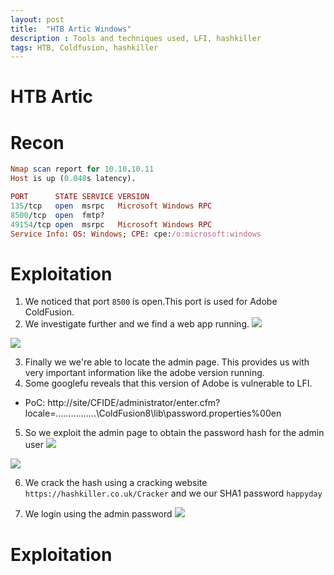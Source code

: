```yaml
---
layout: post
title:  "HTB Artic Windows"
description : Tools and techniques used, LFI, hashkiller
tags: HTB, Coldfusion, hashkiller
---
```


# HTB Artic
# Recon

```ruby
Nmap scan report for 10.10.10.11
Host is up (0.048s latency).

PORT      STATE SERVICE VERSION
135/tcp   open  msrpc   Microsoft Windows RPC
8500/tcp  open  fmtp?
49154/tcp open  msrpc   Microsoft Windows RPC
Service Info: OS: Windows; CPE: cpe:/o:microsoft:windows
```
# Exploitation
1. We noticed that port `8500` is open.This port is used for Adobe ColdFusion.
2. We investigate further and we find a web app running. 
![](https://lh3.googleusercontent.com/MPpzTT1fUn_dnDqNFBouPgLrdpz42g_boV6kvtZ3zSICG9i2U-lt3006mkvihoNRm1oSaCHCi8iBmigihL0GfaSm95zNPU9BHLXOcgWb42UHFa_SHej_z9aegRpYcXxP_7n-AlseZt0y055LAPkdgum54nA9qfedtkcGDvXg5bRRPjn59IJtWHyI4QUommXcHA3jauzjo0XfeURw-k-rkL4dEMFmqE55yBRYW288P-Fzp6pB-f38WCBYo2c6-5lLHwVo4QdGCV05ddO7O2yn-xBAV0H-YHQvhaUpQ1CK-roJG0TA_QPONcsTi0NfLvtQwD-MPRswxMdSEPOASC2h1UD4C8NgvERwo8IuruMzy1S2j_aemAmaWLKvxYvQqe7Y83KFa_sfS7IwAetqCKdKbwSMXHWwy1aK1_eWIKWvmVncDqttJKd9OBjq8f6O8IFeNUeCnIfteEXLN4upff6w_dlw7fgcK2z42pEoE1VwRKFsqt5oUMN868TWmQp5EXI3cTGPstS_4zesKMIL_4Mm4hJaY11iYfJt8VYBhTSZB5zo6s-TgW2JU7JwwLI2pq4dC6VMNTZot-Uok4yJLrFsU8i_XQ9Jry6L5YDZBNT76Q6kwgXb2_2M1blO-8SgxhxZUK_z3ezZ8dZTUT8z8jueFt81cjDjutQwZ0Ct50GPVkg5bYl1AaNRRTo=w404-h195-no)

![](https://lh3.googleusercontent.com/1q7e_7yA20GcWefxFljf6vTMus6fJJgTnPKexMrJzFkmB23569xCcwDCI-BxlgO6VorvW1AHHx6WVy8XmLIZIjJDL6T5xcCNhMInaAcYMjI4yqc_LX1ma3krqMY-ODBUBJiGPoYYd883g3XdbqpNfEyGGntGnAvMI94h4r5hgPHo5sfcq4c24qGRygvGLgyy6to6V8Nr3zzGft3GdkfwzND_ZbkpVE_MMiyd0xAWCw_qp3xMIhIpOJjOmV0gGFXuoZtynOWAG7TkAmmAcuLjaqluMPPvYrSxgllQ1bcxYN1pm3geTJ3g3fU69Te6oESiQ9bcLfNOx0DJCxwWtKbhASc7YjjSnU-s-sx-kyl3c55zerlWuJAbEG8_u3aTIfBMOIpBR6rYNQL41UTrMhaCZpwyz1eopzxKtwexZTSBJSqIPgqB3EO3kmCKrBpoe1EZA7nlQh6sjE36lYxnVtzYAIdlRMUewU8yjhLAuXfTbFoJ4yUNZjo10iYnB785EZLzy3XpoHX1a6-tbzV8W3A8Htfa4kvGShj_BiuzEBiK9gl_wrEM1KolRwPToOc9h16EBtJm1F6ATh7Fl3xW8ugovrClcC6w7kL1-IMg0EWyFQC7yffOk-qisVZ7elliubcFO_CoKbygVv0hDn6MO9yq_AppdbZlf23kzdIiDhSboVBc2O98H56vJO8=w523-h297-no)

3. Finally we we're able to locate the admin page. This provides us with very important information like the adobe version running.
4. Some googlefu reveals that this version of Adobe is vulnerable to LFI.
* PoC: http://site/CFIDE/administrator/enter.cfm?locale=..\..\..\..\..\..\..\..\ColdFusion8\lib\password.properties%00en
5. So we exploit the admin page to obtain the password hash for the admin user
![](https://lh3.googleusercontent.com/A22EMJ2VPNOYLkGD_fhb8FZODYdwUEF70hiMtKuMPrsFMN2QRrQtiYPrAZPp33oKbh9SUpP9jrDgC_x1KTXY20qqHWWSxcLOL9lrfkiIFqDUSY5CJYu7btbqeHQv82NtXIUW8nzVwX4ZGPfB3dgKSYXyL6QVwqA17I0fRlCcTtMt1LYZoduWkLrUmSsIPys0w-vFox_2FgaB2kakMItBT9Lby4AhQRMGvCfR4CurxMxkSbDohkio8qD54I4Z-aWAxZMdAf9PQzJXxcqLg035_M0_zhpZ30HVVYW3iFZ0I5oC7gPzxmUWESbbEgjgOmfQrowb3VQP2GEK9f-jtYBELSeDJ2KIs_OQ637jWgZQ2zu6L1PRtiOY7ah3QtscgFKicn52Q29XYw059K_SZX3sKJpPq-HwbnO2RuQJhjH1v7kvqm7XRiy35PKM7lA-bKZoBwLeDj54Gm48pQicOGWjWf8780LePz9-5GEQqjBK8JA1z4Pl6oq5rDVbcv5wz3HUnrZCYZjbVbwFnMhxmfOEvkY6tPg1eKtHjA4DoaqFIh0Zf2c-FMiN4wvwpE3g2Vs8v765muJEwQAWcFm5I3ImRUIxQ-7fw_qiuwFSnWbGeTjQnL58sJ63natllTMtoOW5mwXS754quSI4PP95T2H2bdJhwVRQngAqL6Vc2u0AS6b7znw0IGxv4yI=w520-h464-no)

![](https://lh3.googleusercontent.com/a0jn07Idy0VE8z77tsRLB2OsJdk07-9WyiXiFDOAAMECzfW5yClAyQDBtR911AtC2hMcV0HXk9CfnRwfl6OV_Xxdn-UGHlsrFArhFATwdMwOmobatWaPjsJFaSDpRPVnWmDWYRdokCne1PJXcR_fx-OOQce5W2mCNqYmyu2qzF4eYyQPfXzukDhDkIS2Sn05EYpeNa8C0spY-J08tPVIryxPWDs5Ddb1WvKqCRT7gWYPT0Aml-LQ5Ofq2bDFrhhwtUQOu2V9FYS84p06CV7DWuxGqtRV5sR5MHDTnnoWvawDyT2MeRG_uDlFL0JfEIx7A4_zVyifA3F9GPbSzG9pUUdPh26IWJZQKDRRNZXjo7ZqbdWnVtFVEC0JNFUqQqe3PR8vs2eIGN3aDpKo-_SVPUL44myOU8zr1EKqr5uSR2gNiPmB-P-2F8p5OY5FS54owfScwuJsyNh6TcR1_kpX4uLrjgVfVoz5GBjORHaXPbKPWh2yNlMipSRk30mUafo1ObJIw-ZCy5nWHW2dTw-r6Qy4kJzRdkPHAcvSkRN3lkXvtkkbTpS_IhS8FiBSd8-TvFf4k7hktXmIqVonquQY-82uhQOQhkj9fkJJZDdbce304fs__zSyT9QOCH43ZLQt3nJn4cCW3JXUhE9SMfaXfN6eVOtWZMbWSJT9iJbbAjVIKXunlUQXyvw=w601-h491-no)

6. We crack the hash using a cracking website `https://hashkiller.co.uk/Cracker` and we our SHA1 password `happyday`

7. We login using the admin password
![](https://lh3.googleusercontent.com/a0jn07Idy0VE8z77tsRLB2OsJdk07-9WyiXiFDOAAMECzfW5yClAyQDBtR911AtC2hMcV0HXk9CfnRwfl6OV_Xxdn-UGHlsrFArhFATwdMwOmobatWaPjsJFaSDpRPVnWmDWYRdokCne1PJXcR_fx-OOQce5W2mCNqYmyu2qzF4eYyQPfXzukDhDkIS2Sn05EYpeNa8C0spY-J08tPVIryxPWDs5Ddb1WvKqCRT7gWYPT0Aml-LQ5Ofq2bDFrhhwtUQOu2V9FYS84p06CV7DWuxGqtRV5sR5MHDTnnoWvawDyT2MeRG_uDlFL0JfEIx7A4_zVyifA3F9GPbSzG9pUUdPh26IWJZQKDRRNZXjo7ZqbdWnVtFVEC0JNFUqQqe3PR8vs2eIGN3aDpKo-_SVPUL44myOU8zr1EKqr5uSR2gNiPmB-P-2F8p5OY5FS54owfScwuJsyNh6TcR1_kpX4uLrjgVfVoz5GBjORHaXPbKPWh2yNlMipSRk30mUafo1ObJIw-ZCy5nWHW2dTw-r6Qy4kJzRdkPHAcvSkRN3lkXvtkkbTpS_IhS8FiBSd8-TvFf4k7hktXmIqVonquQY-82uhQOQhkj9fkJJZDdbce304fs__zSyT9QOCH43ZLQt3nJn4cCW3JXUhE9SMfaXfN6eVOtWZMbWSJT9iJbbAjVIKXunlUQXyvw=w601-h491-no)

# Exploitation
